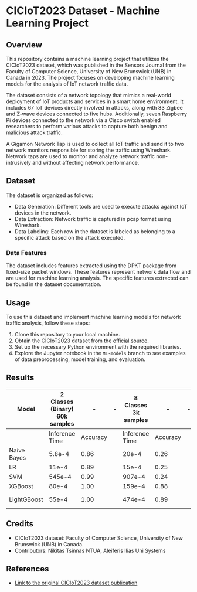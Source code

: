 # CICIoT2023 Dataset - Machine Learning Project

## Overview
This repository contains a machine learning project that utilizes the CICIoT2023 dataset, which was published in the Sensors Journal from the Faculty of Computer Science, University of New Brunswick (UNB) in Canada in 2023. The project focuses on developing machine learning models for the analysis of IoT network traffic data.

The dataset consists of a network topology that mimics a real-world deployment of IoT products and services in a smart home environment. It includes 67 IoT devices directly involved in attacks, along with 83 Zigbee and Z-wave devices connected to five hubs. Additionally, seven Raspberry Pi devices connected to the network via a Cisco switch enabled researchers to perform various attacks to capture both benign and malicious attack traffic.

A Gigamon Network Tap is used to collect all IoT traffic and send it to two network monitors responsible for storing the traffic using Wireshark. Network taps are used to monitor and analyze network traffic non-intrusively and without affecting network performance.

## Dataset
The dataset is organized as follows:
- Data Generation: Different tools are used to execute attacks against IoT devices in the network.
- Data Extraction: Network traffic is captured in pcap format using Wireshark.
- Data Labeling: Each row in the dataset is labeled as belonging to a specific attack based on the attack executed.

### Data Features
The dataset includes features extracted using the DPKT package from fixed-size packet windows. These features represent network data flow and are used for machine learning analysis. The specific features extracted can be found in the dataset documentation.

## Usage
To use this dataset and implement machine learning models for network traffic analysis, follow these steps:

1. Clone this repository to your local machine.
2. Obtain the CICIoT2023 dataset from the [official source](http://205.174.165.80/IOTDataset/CIC_IOT_Dataset2023/).
3. Set up the necessary Python environment with the required libraries.
4. Explore the Jupyter notebook in the `ML-models` branch to see examples of data preprocessing, model training, and evaluation.

## Results

| Model         | 2 Classes (Binary) 60k samples | -                | -           | 8 Classes 3k samples | -                | -           | 34 Classes 10k samples | -                | -           |
|---------------|-------------------|---------|---------|-------------------|---------|---------|------------------------|---------|---------|
|               | Inference Time    | Accuracy |         | Inference Time    | Accuracy |         | Inference Time         | Accuracy |         |
| Naive Bayes   | 5.8e-4            | 0.86    |         | 20e-4            | 0.26    |         | -                      | -       |         |
| LR            | 11e-4             | 0.89    |         | 15e-4            | 0.25    |         | -                      | -       |         |
| SVM           | 545e-4            | 0.99    |         | 907e-4           | 0.24    |         | -                      | -       |         |
| XGBoost       | 80e-4             | 1.00    |         | 159e-4           | 0.88    |         | 480e-4                 | 0.87    |         |
| LightGBoost   | 55e-4             | 1.00    |         | 474e-4           | 0.89    |         | 2.281e-4               | 0.87    |         |

## Credits
- CICIoT2023 dataset: Faculty of Computer Science, University of New Brunswick (UNB) in Canada.
- Contributors: Nikitas Tsinnas NTUA, Aleiferis Ilias Uni Systems


## References
- [Link to the original CICIoT2023 dataset publication](https://www.unb.ca/cic/datasets/iotdataset-2023.html)


